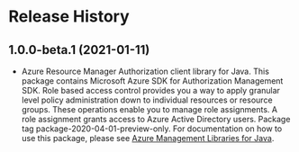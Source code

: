 # Release History

## 1.0.0-beta.1 (2021-01-11)

- Azure Resource Manager Authorization client library for Java. This package contains Microsoft Azure SDK for Authorization Management SDK. Role based access control provides you a way to apply granular level policy administration down to individual resources or resource groups. These operations enable you to manage role assignments. A role assignment grants access to Azure Active Directory users. Package tag package-2020-04-01-preview-only. For documentation on how to use this package, please see [Azure Management Libraries for Java](https://aka.ms/azsdk/java/mgmt).